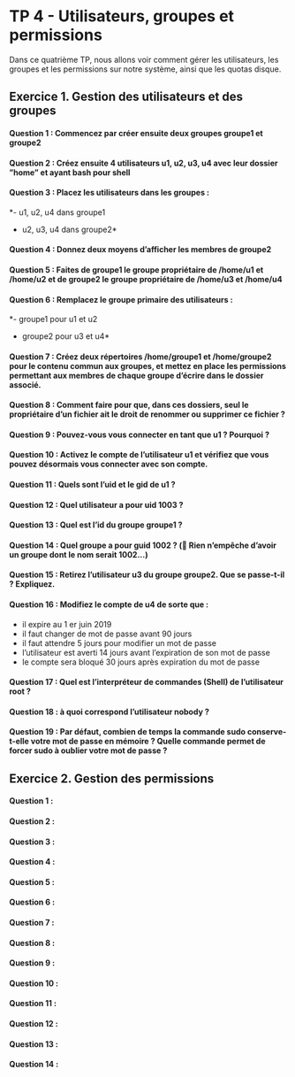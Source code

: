 # TP 4 - Utilisateurs, groupes et permissions

Dans ce quatrième TP, nous allons voir comment gérer les utilisateurs, les groupes et les permissions sur notre système,
ainsi que les quotas disque.

## Exercice 1. Gestion des utilisateurs et des groupes

#### Question 1 : Commencez par créer ensuite deux groupes groupe1 et groupe2


#### Question 2 : Créez ensuite 4 utilisateurs u1, u2, u3, u4 avec leur dossier ”home” et ayant bash pour shell


#### Question 3 : Placez les utilisateurs dans les groupes :
*- u1, u2, u4 dans groupe1
- u2, u3, u4 dans groupe2*  

#### Question 4 : Donnez deux moyens d’afficher les membres de groupe2

#### Question 5 : Faites de groupe1 le groupe propriétaire de /home/u1 et /home/u2 et de groupe2 le groupe propriétaire de /home/u3 et /home/u4

#### Question 6 : Remplacez le groupe primaire des utilisateurs :
*- groupe1 pour u1 et u2
- groupe2 pour u3 et u4*  


#### Question 7 : Créez deux répertoires /home/groupe1 et /home/groupe2 pour le contenu commun aux groupes, et mettez en place les permissions permettant aux membres de chaque groupe d’écrire dans le dossier associé.


#### Question 8 : Comment faire pour que, dans ces dossiers, seul le propriétaire d’un fichier ait le droit de renommer ou supprimer ce fichier ?


#### Question 9 : Pouvez-vous vous connecter en tant que u1 ? Pourquoi ?


#### Question 10 : Activez le compte de l’utilisateur u1 et vérifiez que vous pouvez désormais vous connecter avec son compte.


#### Question 11 : Quels sont l’uid et le gid de u1 ?


#### Question 12 : Quel utilisateur a pour uid 1003 ?

#### Question 13 : Quel est l’id du groupe groupe1 ?

#### Question 14 : Quel groupe a pour guid 1002 ? ( Rien n’empêche d’avoir un groupe dont le nom serait 1002...)

#### Question 15 : Retirez l’utilisateur u3 du groupe groupe2. Que se passe-t-il ? Expliquez.

#### Question 16 : Modifiez le compte de u4 de sorte que :
* il expire au 1 er juin 2019
* il faut changer de mot de passe avant 90 jours
* il faut attendre 5 jours pour modifier un mot de passe
* l’utilisateur est averti 14 jours avant l’expiration de son mot de passe
* le compte sera bloqué 30 jours après expiration du mot de passe


#### Question 17 : Quel est l’interpréteur de commandes (Shell) de l’utilisateur root ?


#### Question 18 : à quoi correspond l’utilisateur nobody ?

#### Question 19 : Par défaut, combien de temps la commande sudo conserve-t-elle votre mot de passe en mémoire ? Quelle commande permet de forcer sudo à oublier votre mot de passe ?


## Exercice 2. Gestion des permissions


#### Question 1 : 


#### Question 2 : 


#### Question 3 : 


#### Question 4 : 


#### Question 5 : 


#### Question 6 : 


#### Question 7 : 


#### Question 8 : 


#### Question 9 : 


#### Question 10 : 


#### Question 11 : 


#### Question 12 : 


#### Question 13 : 


#### Question 14 : 


